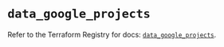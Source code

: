 # `data_google_projects`

Refer to the Terraform Registry for docs: [`data_google_projects`](https://registry.terraform.io/providers/hashicorp/google-beta/5.29.0/docs/data-sources/google_projects).
